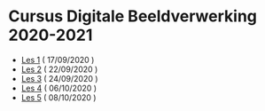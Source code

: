 # Cursus Digitale Beeldverwerking 2020-2021

- [Les 1](https://github.com/Goldflow/photoshop-courses/tree/master/les1) ( 17/09/2020 )
- [Les 2](https://github.com/Goldflow/photoshop-courses/tree/master/les2) ( 22/09/2020 )
- [Les 3](https://github.com/Goldflow/photoshop-courses/tree/master/les3) ( 24/09/2020 )
- [Les 4](https://github.com/Goldflow/photoshop-courses/tree/master/les4) ( 06/10/2020 )
- [Les 5](https://github.com/Goldflow/photoshop-courses/tree/master/les5) ( 08/10/2020 )


